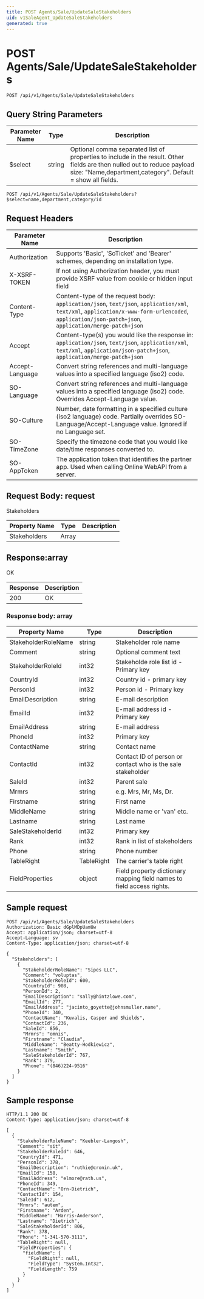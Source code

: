 ```yaml
---
title: POST Agents/Sale/UpdateSaleStakeholders
uid: v1SaleAgent_UpdateSaleStakeholders
generated: true
---
```


# POST Agents/Sale/UpdateSaleStakeholders

```http
POST /api/v1/Agents/Sale/UpdateSaleStakeholders
```









## Query String Parameters

| Parameter Name | Type |  Description |
|----------------|------|--------------|
| $select | string |  Optional comma separated list of properties to include in the result. Other fields are then nulled out to reduce payload size: "Name,department,category". Default = show all fields. |

```http
POST /api/v1/Agents/Sale/UpdateSaleStakeholders?$select=name,department,category/id
```


## Request Headers

| Parameter Name | Description |
|----------------|-------------|
| Authorization  | Supports 'Basic', 'SoTicket' and 'Bearer' schemes, depending on installation type. |
| X-XSRF-TOKEN   | If not using Authorization header, you must provide XSRF value from cookie or hidden input field |
| Content-Type | Content-type of the request body: `application/json`, `text/json`, `application/xml`, `text/xml`, `application/x-www-form-urlencoded`, `application/json-patch+json`, `application/merge-patch+json` |
| Accept         | Content-type(s) you would like the response in: `application/json`, `text/json`, `application/xml`, `text/xml`, `application/json-patch+json`, `application/merge-patch+json` |
| Accept-Language | Convert string references and multi-language values into a specified language (iso2) code. |
| SO-Language | Convert string references and multi-language values into a specified language (iso2) code. Overrides Accept-Language value. |
| SO-Culture | Number, date formatting in a specified culture (iso2 language) code. Partially overrides SO-Language/Accept-Language value. Ignored if no Language set. |
| SO-TimeZone | Specify the timezone code that you would like date/time responses converted to. |
| SO-AppToken | The application token that identifies the partner app. Used when calling Online WebAPI from a server. |

## Request Body: request 

Stakeholders 

| Property Name | Type |  Description |
|----------------|------|--------------|
| Stakeholders | Array |  |

## Response:array

OK

| Response | Description |
|----------------|-------------|
| 200 | OK |

### Response body: array

| Property Name | Type |  Description |
|----------------|------|--------------|
| StakeholderRoleName | string | Stakeholder role name |
| Comment | string | Optional comment text |
| StakeholderRoleId | int32 | Stakeholde role list id - Primary key |
| CountryId | int32 | Country id - primary key |
| PersonId | int32 | Person id - Primary key |
| EmailDescription | string | E-mail description |
| EmailId | int32 | E-mail address id - Primary key |
| EmailAddress | string | E-mail address |
| PhoneId | int32 | Primary key |
| ContactName | string | Contact name |
| ContactId | int32 | Contact ID of person or contact who is the sale stakeholder |
| SaleId | int32 | Parent sale |
| Mrmrs | string | e.g. Mrs, Mr, Ms, Dr. |
| Firstname | string | First name |
| MiddleName | string | Middle name or 'van' etc. |
| Lastname | string | Last name |
| SaleStakeholderId | int32 | Primary key |
| Rank | int32 | Rank in list of stakeholders |
| Phone | string | Phone number |
| TableRight | TableRight | The carrier's table right |
| FieldProperties | object | Field property dictionary mapping field names to field access rights. |

## Sample request

```http!
POST /api/v1/Agents/Sale/UpdateSaleStakeholders
Authorization: Basic dGplMDpUamUw
Accept: application/json; charset=utf-8
Accept-Language: sv
Content-Type: application/json; charset=utf-8

{
  "Stakeholders": [
    {
      "StakeholderRoleName": "Sipes LLC",
      "Comment": "voluptas",
      "StakeholderRoleId": 600,
      "CountryId": 908,
      "PersonId": 2,
      "EmailDescription": "sally@hintzlowe.com",
      "EmailId": 277,
      "EmailAddress": "jacinto_goyette@johnsmuller.name",
      "PhoneId": 340,
      "ContactName": "Kuvalis, Casper and Shields",
      "ContactId": 236,
      "SaleId": 856,
      "Mrmrs": "omnis",
      "Firstname": "Claudia",
      "MiddleName": "Beatty-Hodkiewicz",
      "Lastname": "Smith",
      "SaleStakeholderId": 767,
      "Rank": 379,
      "Phone": "(846)224-9516"
    }
  ]
}
```

## Sample response

```http_
HTTP/1.1 200 OK
Content-Type: application/json; charset=utf-8

[
  {
    "StakeholderRoleName": "Keebler-Langosh",
    "Comment": "sit",
    "StakeholderRoleId": 646,
    "CountryId": 471,
    "PersonId": 378,
    "EmailDescription": "ruthie@cronin.uk",
    "EmailId": 158,
    "EmailAddress": "elmore@rath.us",
    "PhoneId": 349,
    "ContactName": "Orn-Dietrich",
    "ContactId": 154,
    "SaleId": 612,
    "Mrmrs": "autem",
    "Firstname": "Arden",
    "MiddleName": "Harris-Anderson",
    "Lastname": "Dietrich",
    "SaleStakeholderId": 806,
    "Rank": 378,
    "Phone": "1-341-570-3111",
    "TableRight": null,
    "FieldProperties": {
      "fieldName": {
        "FieldRight": null,
        "FieldType": "System.Int32",
        "FieldLength": 759
      }
    }
  }
]
```